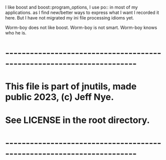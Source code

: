 
I like boost and boost::program_options, I use po:: in most of my applications.
as I find new/better ways to express what I want I recorded it here. 
But I have not migrated my ini file processing idioms yet.


Worm-boy does not like boost. Worm-boy is not smart. Worm-boy knows who he is.

# ----------------------------------------------------------------------
#  This file is part of jnutils, made public 2023, (c) Jeff Nye.
#  See LICENSE in the root directory.
# ----------------------------------------------------------------------

